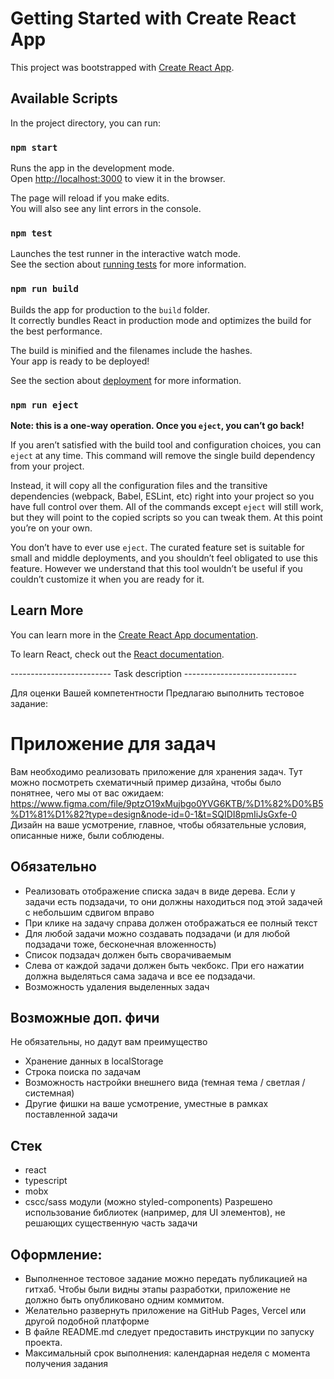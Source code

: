 # Getting Started with Create React App

This project was bootstrapped with [Create React App](https://github.com/facebook/create-react-app).

## Available Scripts

In the project directory, you can run:

### `npm start`

Runs the app in the development mode.\
Open [http://localhost:3000](http://localhost:3000) to view it in the browser.

The page will reload if you make edits.\
You will also see any lint errors in the console.

### `npm test`

Launches the test runner in the interactive watch mode.\
See the section about [running tests](https://facebook.github.io/create-react-app/docs/running-tests) for more information.

### `npm run build`

Builds the app for production to the `build` folder.\
It correctly bundles React in production mode and optimizes the build for the best performance.

The build is minified and the filenames include the hashes.\
Your app is ready to be deployed!

See the section about [deployment](https://facebook.github.io/create-react-app/docs/deployment) for more information.

### `npm run eject`

**Note: this is a one-way operation. Once you `eject`, you can’t go back!**

If you aren’t satisfied with the build tool and configuration choices, you can `eject` at any time. This command will remove the single build dependency from your project.

Instead, it will copy all the configuration files and the transitive dependencies (webpack, Babel, ESLint, etc) right into your project so you have full control over them. All of the commands except `eject` will still work, but they will point to the copied scripts so you can tweak them. At this point you’re on your own.

You don’t have to ever use `eject`. The curated feature set is suitable for small and middle deployments, and you shouldn’t feel obligated to use this feature. However we understand that this tool wouldn’t be useful if you couldn’t customize it when you are ready for it.

## Learn More

You can learn more in the [Create React App documentation](https://facebook.github.io/create-react-app/docs/getting-started).

To learn React, check out the [React documentation](https://reactjs.org/).


------------------------- Task description ----------------------------

Для оценки Вашей компетентности
Предлагаю выполнить тестовое задание:
# Приложение для задач
Вам необходимо реализовать приложение для хранения задач.
Тут можно посмотреть схематичный пример дизайна, чтобы было понятнее, чего мы от вас ожидаем: https://www.figma.com/file/9ptzO19xMujbgo0YVG6KTB/%D1%82%D0%B5%D1%81%D1%82?type=design&node-id=0-1&t=SQIDI8pmIiJsGxfe-0
Дизайн на ваше усмотрение, главное, чтобы обязательные условия, описанные ниже, были соблюдены.
## Обязательно
- Реализовать отображение списка задач в виде дерева. Если у задачи есть подзадачи, то они должны находиться под этой задачей с небольшим сдвигом вправо
- При клике на задачу справа должен отображаться ее полный текст
- Для любой задачи можно создавать подзадачи (и для любой подзадачи тоже, бесконечная вложенность)
- Список подзадач должен быть сворачиваемым
- Слева от каждой задачи должен быть чекбокс. При его нажатии должна выделяться сама задача и все ее подзадачи.
- Возможность удаления выделенных задач
## Возможные доп. фичи
Не обязательны, но дадут вам преимущество
- Хранение данных в localStorage
- Строка поиска по задачам
- Возможность настройки внешнего вида (темная тема / светлая / системная)
- Другие фишки на ваше усмотрение, уместные в рамках поставленной задачи
## Стек
- react
- typescript
- mobx
- cscc/sass модули (можно styled-components)
  Разрешено использование библиотек (например, для UI элементов), не решающих существенную часть задачи
## Оформление:
- Выполненное тестовое задание можно передать публикацией на гитхаб. Чтобы были видны этапы разработки, приложение не должно быть опубликовано одним коммитом.
- Желательно развернуть приложение на GitHub Pages, Vercel или другой подобной платформе
- В файле README.md следует предоставить инструкции по запуску проекта.
- Максимальный срок выполнения: календарная неделя с момента получения задания








